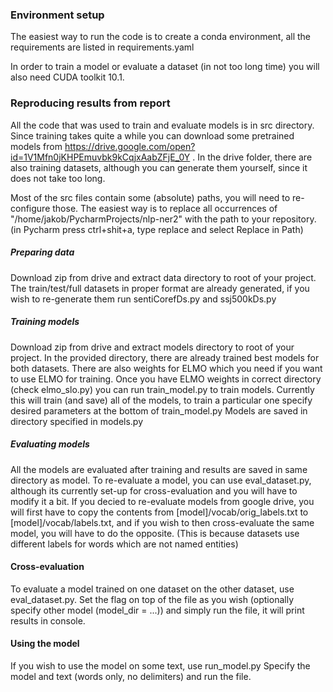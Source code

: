 ### Environment setup
The easiest way to run the code is to create a conda environment, all the requirements are listed in requirements.yaml

In order to train a model or evaluate a dataset (in not too long time) you will also need CUDA toolkit 10.1.

### Reproducing results from report
All the code that was used to train and evaluate models is in src directory.
Since training takes quite a while you can download some pretrained models from https://drive.google.com/open?id=1V1Mfn0jKHPEmuvbk9kCqjxAabZFjE_0Y .
In the drive folder, there are also training datasets, although you can generate them yourself, since it does not take too long.

Most of the src files contain some (absolute) paths, you will need to re-configure those.
The easiest way is to replace all occurrences of "/home/jakob/PycharmProjects/nlp-ner2" with the path to your repository. 
(in Pycharm press ctrl+shit+a, type replace and select Replace in Path)

##### Preparing data
Download zip from drive and extract data directory to root of your project.
The train/test/full datasets in proper format are already generated, if you wish to re-generate them run sentiCorefDs.py and ssj500kDs.py

##### Training models
Download zip from drive and extract models directory to root of your project.
In the provided directory, there are already trained best models for both datasets.
There are also weights for ELMO which you need if you want to use ELMO for training.
Once you have ELMO weights in correct directory (check elmo_slo.py) you can run train_model.py to train models.
Currently this will train (and save) all of the models, to train a particular one specify desired parameters at the bottom of train_model.py
Models are saved in directory specified in models.py

##### Evaluating models
All the models are evaluated after training and results are saved in same directory as model.
To re-evaluate a model, you can use eval_dataset.py, although its currently set-up for cross-evaluation and you will have to modify it a bit.
If you decied to re-evaluate models from google drive, you will first have to copy the contents from [model]/vocab/orig_labels.txt to [model]/vocab/labels.txt, 
and if you wish to then cross-evaluate the same model, you will have to do the opposite. 
(This is because datasets use different labels for words which are not named entities) 

#### Cross-evaluation
To evaluate a model trained on one dataset on the other dataset, use eval_dataset.py.
Set the flag on top of the file as you wish (optionally specify other model (model_dir = ...)) and simply run the file,
it will print results in console.

#### Using the model
If you wish to use the model on some text, use run_model.py
Specify the model and text (words only, no delimiters) and run the file.


